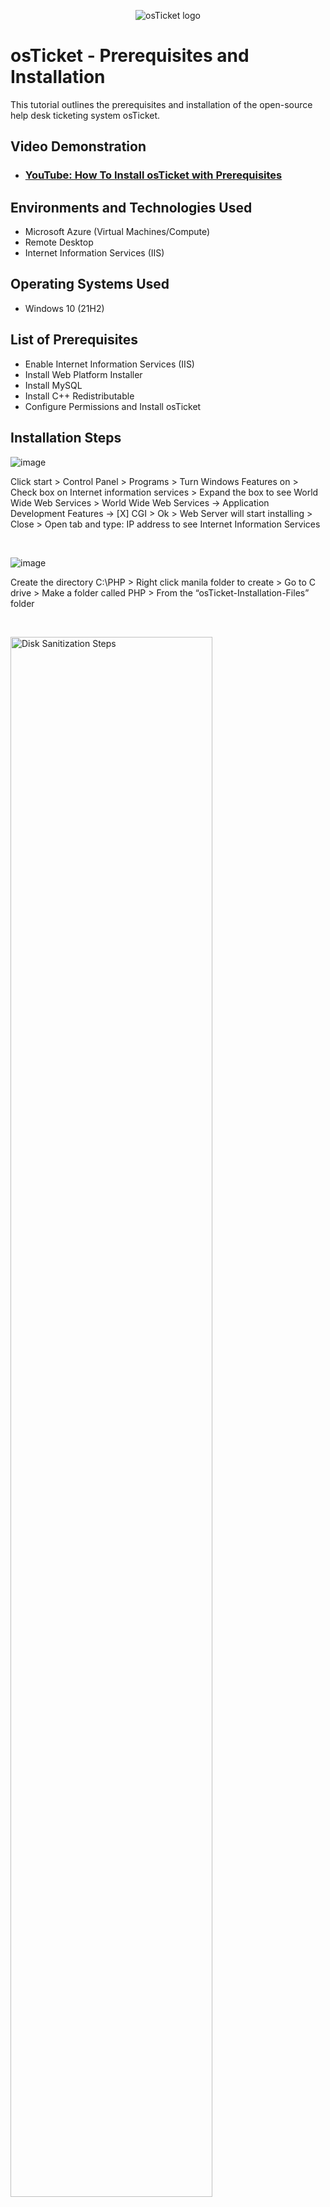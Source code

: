 <p align="center">
<img src="https://i.imgur.com/Clzj7Xs.png" alt="osTicket logo"/>
</p>

<h1>osTicket - Prerequisites and Installation</h1>
This tutorial outlines the prerequisites and installation of the open-source help desk ticketing system osTicket.<br />


<h2>Video Demonstration</h2>

-  ### [YouTube: How To Install osTicket with Prerequisites](https://www.youtube.com)

<h2>Environments and Technologies Used</h2>

- Microsoft Azure (Virtual Machines/Compute)
- Remote Desktop
- Internet Information Services (IIS)

<h2>Operating Systems Used </h2>

- Windows 10</b> (21H2)

<h2>List of Prerequisites</h2>

- Enable Internet Information Services (IIS)
- Install Web Platform Installer
- Install MySQL
- Install C++ Redistributable
- Configure Permissions and Install osTicket

<h2>Installation Steps</h2>

![image](https://github.com/user-attachments/assets/c4aa3d3b-3c9a-4a10-8475-93cf29c170d7)

<p>

</p>
<p>
	Click start
	> Control Panel
	> Programs
	> Turn Windows Features on
	> Check box on Internet information services
	> Expand the box to see World Wide Web Services
	> World Wide Web Services -> Application Development Features -> [X] CGI
	> Ok
	> Web Server will start installing
	> Close
  > Open tab and type:  IP address to see Internet Information Services
  
</p>
<br />

<p>

![image](https://github.com/user-attachments/assets/ccf283f7-e69f-4de2-941c-551d13e8b8a3)


</p>
<p>
Create the directory C:\PHP > Right click manila folder to create > Go to C drive > Make a folder called PHP > From the “osTicket-Installation-Files” folder

</p>
<br />

<p>
<img src="https://i.imgur.com/DJmEXEB.png" height="80%" width="80%" alt="Disk Sanitization Steps"/>
</p>
<p>
Lorem ipsum dolor sit amet, consectetur adipiscing elit, sed do eiusmod tempor incididunt ut labore et dolore magna aliqua. Ut enim ad minim veniam, quis nostrud exercitation ullamco laboris nisi ut aliquip ex ea commodo consequat. Duis aute irure dolor in reprehenderit in voluptate velit esse cillum dolore eu fugiat nulla pariatur.
</p>
<br />
Autofill

;
